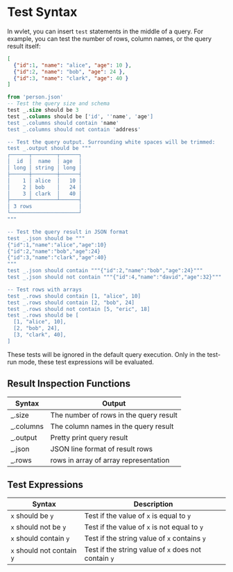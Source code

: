 # Test Syntax

In wvlet, you can insert `test` statements in the middle of a query. For example, you can test the number of rows, column names, or the query result itself:

```json title='person.json'
[
  {"id":1, "name": "alice", "age": 10 },
  {"id":2, "name": "bob", "age": 24 },
  {"id":3, "name": "clark", "age": 40 }
]
```

```sql
from 'person.json'
-- Test the query size and schema
test _.size should be 3
test _.columns should be ['id', ''name', 'age']
test _.columns should contain 'name'
test _.columns should not contain 'address'

-- Test the query output. Surrounding white spaces will be trimmed:
test _.output should be """
┌──────┬────────┬──────┐
│  id  │  name  │ age  │
│ long │ string │ long │
├──────┼────────┼──────┤
│    1 │ alice  │   10 │
│    2 │ bob    │   24 │
│    3 │ clark  │   40 │
├──────┴────────┴──────┤
│ 3 rows               │
└──────────────────────┘
"""

-- Test the query result in JSON format
test _.json should be """
{"id":1,"name":"alice","age":10}
{"id":2,"name":"bob","age":24}
{"id":3,"name":"clark","age":40}
"""
test _.json should contain """{"id":2,"name":"bob","age":24}"""
test _.json should not contain """{"id":4,"name":"david","age":32}"""

-- Test rows with arrays
test _.rows should contain [1, "alice", 10]
test _.rows should contain [2, "bob", 24]
test _.rows should not contain [5, "eric", 18]
test _.rows should be [
  [1, "alice", 10],
  [2, "bob", 24],
  [3, "clark", 40],
]
```

These tests will be ignored in the default query execution. 
Only in the test-run mode, these test expressions will be evaluated.  

## Result Inspection Functions

| Syntax    | Output                                 |
|-----------|----------------------------------------|
| _.size    | The number of rows in the query result |
| _.columns | The column names in the query result   | 
| _.output  | Pretty print query result              |  
| _.json    | JSON line format of result rows        |
| _.rows    | rows in array of array representation  |


## Test Expressions

| Syntax    | Description                                  |
|-----------|----------------------------------------------|
| `x` should be `y` | Test if the value of `x` is equal to `y`     |  
| `x` should not be `y` | Test if the value of `x` is not equal to `y` |
| `x` should contain `y` | Test if the string value of `x` contains `y` |
| `x` should not contain `y` | Test if the string value of `x` does not contain `y` |
